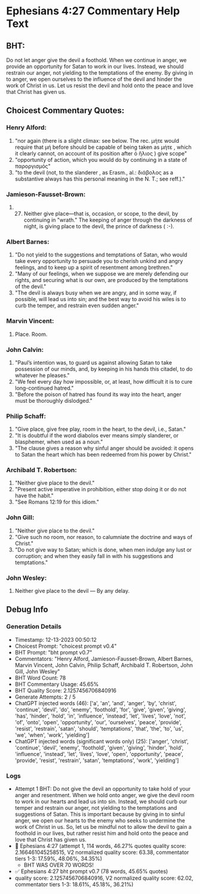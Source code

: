 # Ephesians 4:27 Commentary Help Text

## BHT:
Do not let anger give the devil a foothold. When we continue in anger, we provide an opportunity for Satan to work in our lives. Instead, we should restrain our anger, not yielding to the temptations of the enemy. By giving in to anger, we open ourselves to the influence of the devil and hinder the work of Christ in us. Let us resist the devil and hold onto the peace and love that Christ has given us.

## Choicest Commentary Quotes:
### Henry Alford:
1. "nor again (there is a slight climax: see below. The rec. μήτε would require that μή before should be capable of being taken as μήτε , which it clearly cannot, on account of its position after ὁ ἥλιος ) give scope"
2. "opportunity of action, which you would do by continuing in a state of παροργισμός"
3. "to the devil (not, to the slanderer , as Erasm., al.: διάβολος as a substantive always has this personal meaning in the N. T.; see reff.)."

### Jamieson-Fausset-Brown:
1. 27. Neither give place—that
	is, occasion, or scope, to the devil, by continuing in
	"wrath." The keeping of anger through the darkness of
	night, is giving place to the devil, the prince of darkness ( :-).


### Albert Barnes:
1. "Do not yield to the suggestions and temptations of Satan, who would take every opportunity to persuade you to cherish unkind and angry feelings, and to keep up a spirit of resentment among brethren."
2. "Many of our feelings, when we suppose we are merely defending our rights, and securing what is our own, are produced by the temptations of the devil."
3. "The devil is always busy when we are angry, and in some way, if possible, will lead us into sin; and the best way to avoid his wiles is to curb the temper, and restrain even sudden anger."

### Marvin Vincent:
1. Place. Room.


### John Calvin:
1. "Paul’s intention was, to guard us against allowing Satan to take possession of our minds, and, by keeping in his hands this citadel, to do whatever he pleases."
2. "We feel every day how impossible, or, at least, how difficult it is to cure long-continued hatred."
3. "Before the poison of hatred has found its way into the heart, anger must be thoroughly dislodged."

### Philip Schaff:
1. "Give place, give free play, room in the heart, to the devil, i.e., Satan." 
2. "It is doubtful if the word diabolos ever means simply slanderer, or blasphemer, when used as a noun."
3. "The clause gives a reason why sinful anger should be avoided: it opens to Satan the heart which has been redeemed from his power by Christ."

### Archibald T. Robertson:
1. "Neither give place to the devil." 
2. "Present active imperative in prohibition, either stop doing it or do not have the habit."
3. "See Romans 12:19 for this idiom."

### John Gill:
1. "Neither give place to the devil." 
2. "Give such no room, nor reason, to calumniate the doctrine and ways of Christ."
3. "Do not give way to Satan; which is done, when men indulge any lust or corruption; and when they easily fall in with his suggestions and temptations."

### John Wesley:
1. Neither give place to the devil — By any delay.



## Debug Info
### Generation Details
- Timestamp: 12-13-2023 00:50:12
- Choicest Prompt: "choicest prompt v0.4"
- BHT Prompt: "bht prompt v0.7"
- Commentators: "Henry Alford, Jamieson-Fausset-Brown, Albert Barnes, Marvin Vincent, John Calvin, Philip Schaff, Archibald T. Robertson, John Gill, John Wesley"
- BHT Word Count: 78
- BHT Commentary Usage: 45.65%
- BHT Quality Score: 2.1257456706840916
- Generate Attempts: 2 / 5
- ChatGPT injected words (46):
	['a', 'an', 'and', 'anger', 'by', 'christ', 'continue', 'devil', 'do', 'enemy', 'foothold', 'for', 'give', 'given', 'giving', 'has', 'hinder', 'hold', 'in', 'influence', 'instead', 'let', 'lives', 'love', 'not', 'of', 'onto', 'open', 'opportunity', 'our', 'ourselves', 'peace', 'provide', 'resist', 'restrain', 'satan', 'should', 'temptations', 'that', 'the', 'to', 'us', 'we', 'when', 'work', 'yielding']
- ChatGPT injected words (significant words only) (25):
	['anger', 'christ', 'continue', 'devil', 'enemy', 'foothold', 'given', 'giving', 'hinder', 'hold', 'influence', 'instead', 'let', 'lives', 'love', 'open', 'opportunity', 'peace', 'provide', 'resist', 'restrain', 'satan', 'temptations', 'work', 'yielding']

### Logs
- Attempt 1 BHT: Do not give the devil an opportunity to take hold of your anger and resentment. When we hold onto anger, we give the devil room to work in our hearts and lead us into sin. Instead, we should curb our temper and restrain our anger, not yielding to the temptations and suggestions of Satan. This is important because by giving in to sinful anger, we open our hearts to the enemy who seeks to undermine the work of Christ in us. So, let us be mindful not to allow the devil to gain a foothold in our lives, but rather resist him and hold onto the peace and love that Christ has given us.
- 🔄 Ephesians 4:27 (attempt 1, 114 words, 46.27% quotes quality score: 2.166461045258515, V2 normalized quality score: 63.38, commentator tiers 1-3: 17.59%, 48.06%, 34.35%) 
	- BHT WAS OVER 70 WORDS!
- ✅ Ephesians 4:27 bht prompt v0.7 (78 words, 45.65% quotes)
- quality score: 2.1257456706840916, V2 normalized quality score: 62.02, commentator tiers 1-3: 18.61%, 45.18%, 36.21%)